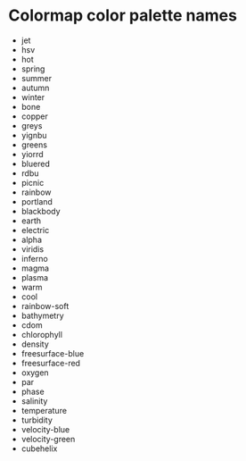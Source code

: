 # Colormap color palette names

- jet
- hsv
- hot
- spring
- summer
- autumn
- winter
- bone
- copper
- greys
- yignbu
- greens
- yiorrd
- bluered
- rdbu
- picnic
- rainbow
- portland
- blackbody
- earth
- electric
- alpha
- viridis
- inferno
- magma
- plasma
- warm
- cool
- rainbow-soft
- bathymetry
- cdom
- chlorophyll
- density
- freesurface-blue
- freesurface-red
- oxygen
- par
- phase
- salinity
- temperature
- turbidity
- velocity-blue
- velocity-green
- cubehelix